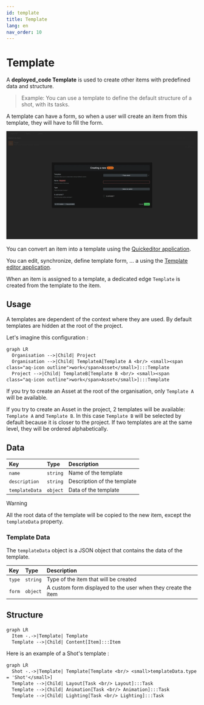```yaml
---
id: template
title: Template
lang: en
nav_order: 10
---
```


# Template

A **<span class="aq-icon outline">deployed_code</span> Template** is used to create other items with predefined data and structure.

> Example: You can use a template to define the default structure of a shot, with its tasks.

A template can have a form, so when a user will create an item from this template, they will have to fill the form.

![Template form](../../_medias/screenshots/template-form.webp)

You can convert an item into a template using the [Quickeditor application](../applications/quickeditor.md).

You can edit, synchronize, define template form, ... a using the [Template editor application](../applications/templateeditor.md).

When an item is assigned to a template, a dedicated edge `Template` is created from the template to the item.

## Usage

A templates are dependent of the context where they are used. By default templates are hidden at the root of the project.

Let's imagine this configuration :

```mermaid
graph LR
  Organisation -->|Child| Project
  Organisation -->|Child| TemplateA[Template A <br/> <small><span class="aq-icon outline">work</span>Asset</small>]:::Template
  Project -->|Child| TemplateB[Template B <br/> <small><span class="aq-icon outline">work</span>Asset</small>]:::Template
```

If you try to create an Asset at the root of the organisation, only `Template A` will be available.

If you try to create an Asset in the project, 2 templates will be available: `Template A` and `Template B`. In this case `Template B` will be selected by default because it is closer to the project. If two templates are at the same level, they will be ordered alphabetically.


## Data

| Key | Type | Description |
| :--- | :---- | :----------- |
| `name` | `string` | Name of the template |
| `description` | `string` | Description of the template |
| `templateData` | `object` | Data of the template |

> [!warning]
> All the root data of the template will be copied to the new item, except the `templateData` property.

### Template Data

The `templateData` object is a JSON object that contains the data of the template.

| Key | Type | Description |
| :--- | :---- | :----------- |
| `type` | `string` | Type of the item that will be created |
| `form` | `object` | A custom form displayed to the user when they create the item |

## Structure

```mermaid
graph LR
  Item -.->|Template| Template
  Template -->|Child| Content[Item]:::Item
```

Here is an example of a Shot's template :

```mermaid
graph LR
  Shot -.->|Template| Template[Template <br/> <small>templateData.type = 'Shot'</small>]
  Template -->|Child| Layout[Task <br/> Layout]:::Task
  Template -->|Child| Animation[Task <br/> Animation]:::Task
  Template -->|Child| Lighting[Task <br/> Lighting]:::Task
```